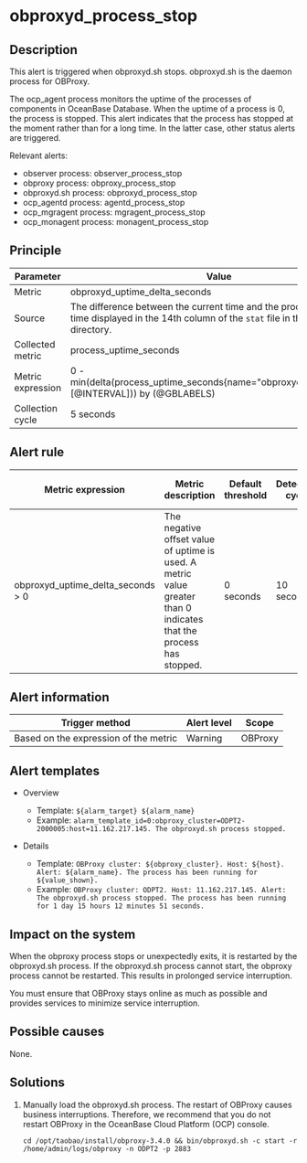# obproxyd_process_stop

## Description

This alert is triggered when obproxyd.sh stops. obproxyd.sh is the daemon process for OBProxy.

The ocp_agent process monitors the uptime of the processes of components in OceanBase Database. When the uptime of a process is 0, the process is stopped. This alert indicates that the process has stopped at the moment rather than for a long time. In the latter case, other status alerts are triggered.

Relevant alerts:

* observer process: observer_process_stop
* obproxy process: obproxy_process_stop
* obproxyd.sh process: obproxyd_process_stop
* ocp_agentd process: agentd_process_stop
* ocp_mgragent process: mgragent_process_stop
* ocp_monagent process: monagent_process_stop

## Principle

| Parameter | Value |
|--------|---------------------------------|
| Metric | obproxyd_uptime_delta_seconds |
| Source | The difference between the current time and the process creation time displayed in the 14th column of the `stat` file in the `/proc/[pid]` directory.   |
| Collected metric | process_uptime_seconds |
| Metric expression | 0 - min(delta(process_uptime_seconds{name="obproxyd.sh",@LABELS}[@INTERVAL])) by (@GBLABELS) |
| Collection cycle | 5 seconds |

## Alert rule

| Metric expression | Metric description | Default threshold | Detection cycle | Time before clearance |
|------|------|------|------|------|
| obproxyd_uptime_delta_seconds > 0 | The negative offset value of uptime is used. A metric value greater than 0 indicates that the process has stopped.  | 0 seconds | 10 seconds | 5 minutes |

## Alert information

| Trigger method | Alert level | Scope |
|------|------|------|
| Based on the expression of the metric | Warning | OBProxy |

## Alert templates

* Overview

  * Template: `${alarm_target} ${alarm_name}`
  * Example: `alarm_template_id=0:obproxy_cluster=ODPT2-2000005:host=11.162.217.145. The obproxyd.sh process stopped.`

* Details

  * Template: `OBProxy cluster: ${obproxy_cluster}. Host: ${host}. Alert: ${alarm_name}. The process has been running for ${value_shown}.`
  * Example: `OBProxy cluster: ODPT2. Host: 11.162.217.145. Alert: The obproxyd.sh process stopped. The process has been running for 1 day 15 hours 12 minutes 51 seconds.`

## Impact on the system

When the obproxy process stops or unexpectedly exits, it is restarted by the obproxyd.sh process. If the obproxyd.sh process cannot start, the obproxy process cannot be restarted. This results in prolonged service interruption.

You must ensure that OBProxy stays online as much as possible and provides services to minimize service interruption.

## Possible causes

None.

## Solutions

1. Manually load the obproxyd.sh process. The restart of OBProxy causes business interruptions. Therefore, we recommend that you do not restart OBProxy in the OceanBase Cloud Platform (OCP) console.

   ```shell
   cd /opt/taobao/install/obproxy-3.4.0 && bin/obproxyd.sh -c start -r /home/admin/logs/obproxy -n ODPT2 -p 2883
   ```

